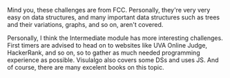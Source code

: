 Mind you, these challenges are from FCC. Personally, they're very very easy on data structures,
and many important data structures such as trees and their variations, graphs,
and so on, aren't covered.


Personally, I think the Intermediate module has more interesting challenges. First timers are advised to head on
to websites like UVA Online Judge, HackerRank, and so on, so to gather as much needed programming experience as possible. Visulalgo also covers some DSs and uses JS. And of course, there are many excelent books on this topic.
